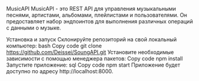 MusicAPI
MusicAPI - это REST API для управления музыкальными песнями, артистами, альбомами, плейлистами и пользователями. Он предоставляет набор эндпоинтов для выполнения различных операций с данными о музыке.

Установка и запуск
Склонируйте репозиторий на свой локальный компьютер:
bash
Copy code
git clone https://github.com/Deissei/SoungAPI.git
Установите необходимые зависимости с помощью менеджера пакетов:
Copy code
npm install
Запустите приложение:
sql
Copy code
npm start
Приложение будет доступно по адресу http://localhost:8000.
